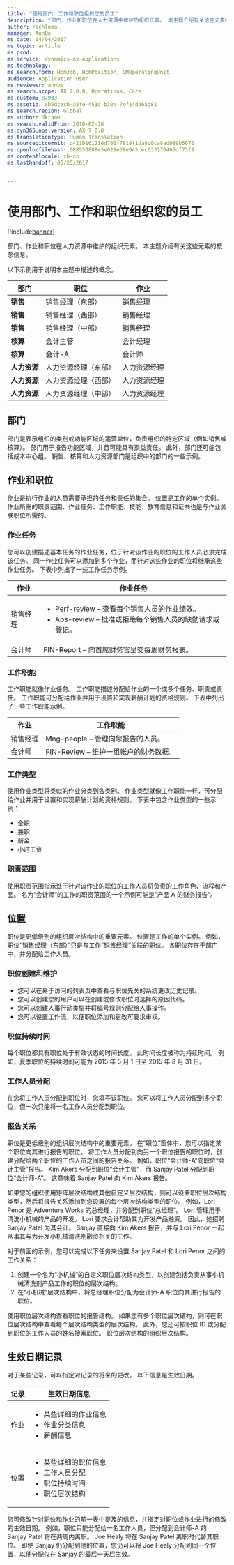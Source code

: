 ```yaml
---
title: "使用部门、工作和职位组织您的员工"
description: "部门、作业和职位在人力资源中维护的组织元素。 本主题介绍有关这些元素的概念信息。"
author: rschloma
manager: AnnBe
ms.date: 04/04/2017
ms.topic: article
ms.prod: 
ms.service: dynamics-ax-applications
ms.technology: 
ms.search.form: HcmJob, HcmPosition, OMOperatingUnit
audience: Application User
ms.reviewer: annbe
ms.search.scope: AX 7.0.0, Operations, Core
ms.custom: 87933
ms.assetid: eb5dcacb-a5fe-451d-b30a-7ef14da65d81
ms.search.region: Global
ms.author: dkrame
ms.search.validFrom: 2016-02-28
ms.dyn365.ops.version: AX 7.0.0
ms.translationtype: Human Translation
ms.sourcegitcommit: d421b161216d700f7819f1da8c0ca8ad089b5670
ms.openlocfilehash: 688550888e5e029e38e945cec633170465df73f9
ms.contentlocale: zh-cn
ms.lasthandoff: 05/25/2017


---
```


# <a name="organize-your-workforce-using-departments-jobs-and-positions"></a>使用部门、工作和职位组织您的员工

[!include[banner](includes/banner.md)]


部门、作业和职位在人力资源中维护的组织元素。 本主题介绍有关这些元素的概念信息。 

以下示例用于说明本主题中描述的概念。

|**部门**|**职位**|**作业**|
|---|---|---|
|**销售**|销售经理（东部）|销售经理|
|**销售**|销售经理（西部）|销售经理|
|**销售**|销售经理（中部）|销售经理|
|**核算**|会计主管|会计经理|
|**核算**|会计-A|会计师|
|**人力资源**|人力资源经理（东部）|人力资源经理|
|**人力资源**|人力资源经理（西部）|人力资源经理|
|**人力资源**|人力资源经理（中部）|人力资源经理|

 
 <a name="departments"></a>部门
------------

部门是表示组织的类别或功能区域的运营单位，负责组织的特定区域（例如销售或核算）。 部门用于报告功能区域，并且可能具有损益责任。 此外，部门还可能包括成本中心组。 销售、核算和人力资源部门是组织中的部门的一些示例。

## <a name="jobs-and-positions"></a>作业和职位
作业是执行作业的人员需要承担的任务和责任的集合。 位置是工作的单个实例。 作业所需的职责范围、作业任务、工作职能、技能、教育信息和证书也是与作业关联职位所需的。
### <a name="job-tasks"></a>作业任务

您可以创建描述基本任务的作业任务，位于针对该作业的职位的工作人员必须完成该任务。 同一作业任务可以添加到多个作业，而针对这些作业的职位将继承这些作业任务。 下表中列出了一些工作任务示例。

<table>
<thead>
<tr class="header">
<th>作业</th>
<th>作业任务</th>
</tr>
</thead>
<tbody>
<tr class="odd">
<td>销售经理</td>
<td><ul>
<li><span class="input">Perf-review</span> – 查看每个销售人员的作业绩效。</li>
<li><span class="input">Abs-review</span> – 批准或拒绝每个销售人员的缺勤请求或登记。</li>
</ul></td>
</tr>
<tr class="even">
<td>会计师</td>
<td><span class="input">FIN-Report</span> – 向首席财务官呈交每周财务报表。</td>
</tr>
</tbody>
</table>

### <a name="job-functions"></a>工作职能

工作职能就像作业任务。 工作职能描述分配给作业的一个或多个任务、职责或责任。 工作职能可分配给作业并用于设置和实现薪酬计划的资格规则。 下表中列出了一些工作职能示例。

| 作业           | 工作职能                                                |
|---------------|-------------------------------------------------------------|
| 销售经理 | Mng-people – 管理向您报告的人员。               |
| 会计师    | FIN-Review – 维护一组帐户的财务数据。 |

### <a name="job-types"></a>工作类型

使用作业类型将类似的作业分类到各类别。 作业类型就像工作职能一样，可分配给作业并用于设置和实现薪酬计划的资格规则。 下表中包含作业类型的一些示例：
-   全职
-   兼职
-   薪金
-   小时工资

### <a name="areas-of-responsibility"></a>职责范围

使用职责范围指示处于针对该作业的职位的工作人员将负责的工作角色、流程和产品。 名为“会计师”的工作的职责范围的一个示例可能是“产品 A 的财务报告”。

<a name="positions"></a>位置
----------

职位是更低级别的组织层次结构中的重要元素。 位置是工作的单个实例。 例如，职位“销售经理（东部）”只是与工作“销售经理”关联的职位。 各职位存在于部门中，并分配给工作人员。
### <a name="position-creation-and-maintenance"></a>职位创建和维护

-   您可以在易于访问的列表页中查看与职位先关的系统更改历史记录。
-   您可以创建您的用户可以在创建或修改职位时选择的原因代码。
-   您可以创建人事行动类型并将编号规则分配给人事操作。
-   您可以设置工作流，以便职位添加和更改可要求审核。

### <a name="position-duration"></a>职位持续时间

每个职位都具有职位处于有效状态的时间长度。 此时间长度被称为持续时间。 例如，夏季职位的持续时间可能为 2015 年 5 月 1 日至 2015 年 8 月 31 日。

### <a name="worker-assignments"></a>工作人员分配

在您将工作人员分配到职位时，您填写该职位。 您可以将工作人员分配到多个职位，但一次只能将一名工作人员分配到职位。

### <a name="reporting-relationships"></a>报告关系

职位是更低级别的组织层次结构中的重要元素。 在“职位”窗体中，您可以指定某个职位向其进行报告的职位。 将工作人员分配到向另一个职位报告的职位时，创建分配给两个职位的工作人员之间的报告关系。 例如，职位“会计师-A”向职位“会计主管”报告。 Kim Akers 分配到职位“会计主管”，而 Sanjay Patel 分配到职位“会计师-A”。 这意味着 Sanjay Patel 向 Kim Akers 报告。 

如果您的组织使用矩阵层次结构或其他自定义层次结构，则可以设置职位层次结构类型，然后将报告关系添加到您设置的每个层次结构类型的职位。 例如，Lori Penor 是 Adventure Works 的总经理，并分配到职位“总经理”。 Lori 管理用于清洗小机械的产品的开发。 Lori 要求会计帮助其为开发产品融资。 因此，她招聘 Sanjay Patel 为其会计。 Sanjay 直接向 Kim Akers 报告，并与 Lori Penor 一起从事其与为开发小机械清洗剂融资相关的工作。 

对于前面的示例，您可以完成以下任务来设置 Sanjay Patel 和 Lori Penor 之间的工作关系：
1.  创建一个名为“小机械”的自定义职位层次结构类型，以创建包括负责从事小机械清洗剂产品工作的职位的层次结构。
2.  在“小机械”层次结构中，将总经理职位分配为会计师-A 职位向其进行报告的职位。

使用职位层次结构查看职位的报告结构。 如果您有多个职位层次结构，则可在职位层次结构中查看每个层次结构类型的层次结构。 此外，您还可按职位 ID 或分配到职位的工作人员的姓名搜索职位。 职位层次结构的组织层次结构。

## <a name="date-effective-records"></a>生效日期记录
对于某些记录，可以指定对记录的将来的更改。 以下信息是生效日期。

<table>
<thead>
<tr class="header">
<th>记录</th>
<th>生效日期信息</th>
</tr>
</thead>
<tbody>
<tr class="odd">
<td>作业</td>
<td><ul>
<li>某些详细的作业信息</li>
<li>作业分类信息</li>
<li>薪酬信息</li>
</ul></td>
</tr>
<tr class="even">
<td>位置</td>
<td><ul>
<li>某些详细的职位信息</li>
<li>工作人员分配</li>
<li>职位持续时间</li>
<li>职位层次结构</li>
</ul></td>
</tr>
</tbody>
</table>

您可修改针对职位和作业的前一表中提及的信息，并指定对职位或作业进行的修改的生效日期。 例如，职位只能分配给一名工作人员，但分配到会计师-A 的 Sanjay Patel 将在两周内离职。 Joe Healy 将在 Sanjay Patel 离职时代替其职位。 即使 Sanjay 仍分配到他的位置，您仍可以将 Joe Healy 分配到同一个位置，以便分配仅在 Sanjay 的最后一天后生效。






